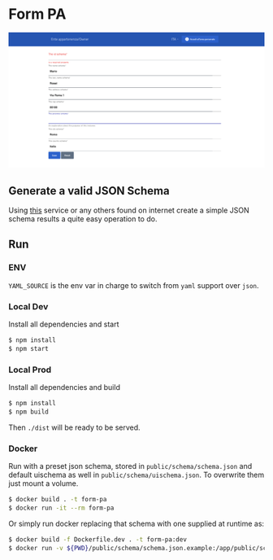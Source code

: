 # Form PA

![Screen](public/images/screen.png "Screen")

## Generate a valid JSON Schema
Using [this](https://jsonschema.net) service or any others found on internet create a simple JSON schema results a quite easy operation to do.

## Run

### ENV
`YAML_SOURCE` is the env var in charge to switch from `yaml` support over `json`.

### Local Dev
Install all dependencies and start
```bash
$ npm install
$ npm start
```

### Local Prod
Install all dependencies and build
```bash
$ npm install
$ npm build
```
Then `./dist` will be ready to be served.


### Docker
Run with a preset json schema, stored in `public/schema/schema.json` and default uischema as well in `public/schema/uischema.json`. To overwrite them just mount a volume.
```bash
$ docker build . -t form-pa
$ docker run -it --rm form-pa
```

Or simply run docker replacing that schema with one supplied at runtime as:
```bash
$ docker build -f Dockerfile.dev . -t form-pa:dev
$ docker run -v ${PWD}/public/schema/schema.json.example:/app/public/schema/schema.json -it --rm -p 3000:3000 -e YAML_SOURCE=true form-pa:dev
```